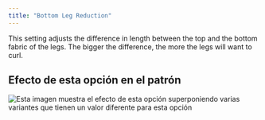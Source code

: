 ```yaml
---
title: "Bottom Leg Reduction"
---
```


This setting adjusts the difference in length between the top and the bottom fabric of the legs. The bigger the difference, the more the legs will want to curl.

## Efecto de esta opción en el patrón

![Esta imagen muestra el efecto de esta opción superponiendo varias variantes que tienen un valor diferente para esta opción](octoplushy_bottomlegreduction_sample.svg "Efecto de esta opción en el patrón")
